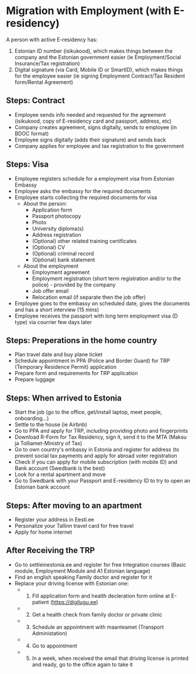 # Migration with Employment (with E-residency)

A person with active E-residency has:
1. Estonian ID number (isikukood), which makes things between the company and the Estonian government easier (ie Employment/Social Insurance/Tax registration)
2. Digital signature (via Card, Mobile ID or SmartID), which makes things for the employee easier (ie signing Employment Contract/Tax Resident form/Rental Agreement)

## Steps: Contract

- Employee sends info needed and requested for the agreement (isikukood, copy of E-residency card and passport, address, etc)
- Company creates agreement, signs digitally, sends to employee (in BDOC format)
- Employee signs digitally (adds their signature) and sends back
- Company applies for employee and tax registration to the government

## Steps: Visa
- Employee registers schedule for a employment visa from Estonian Embassy
- Employee asks the embassy for the required documents
- Employee starts collecting the required documents for visa
  - About the person:
    - Application form
    - Passport photocopy
    - Photo
    - University diploma(s)
    - Address registration
    - (Optional) other related training certificates
    - (Optional) CV
    - (Optional) criminal record
    - (Optional) bank statement
  - About the employment
    - Employment agreement
    - Employment registration (short term registration and/or to the police) - provided by the company
    - Job offer email
    - Relocation email (if separate then the job offer)
- Employee goes to the embassy on scheduled date, gives the documents and has a short interview (15 mins)
- Employee receives the passport with long term employment visa (D type) via courrier few days later

## Steps: Preperations in the home country
- Plan travel date and buy plane ticket
- Schedule appointment in PPA (Police and Border Guard) for TRP (Temporary Residence Permit) application
- Prepare form and requirements for TRP application
- Prepare luggage

## Steps: When arrived to Estonia
- Start the job (go to the office, get/install laptop, meet people, onboarding...)
- Settle to the house (ie Airbnb)
- Go to PPA and apply for TRP, including providing photo and fingerprints
- Download R-Form for Tax Residency, sign it, send it to the MTA (Maksu ja Tolliamet-Ministry of Tax)
- Go to own country's embassy in Estonia and register for address (to prevent social tax payments and apply for abroad voter registration
- Check if you can apply for mobile subscription (with mobile ID) and Bank account (Swedbank is the best)
- Look for a rental apartment and move
- Go to Swedbank with your Passport and E-residency ID to try to open an Estonian bank account

## Steps: After moving to an apartment
- Register your address in Eesti.ee
- Personalize your Tallinn travel card for free travel
- Apply for home internet

## After Receiving the TRP
- Go to settleinestonia.ee and register for free Integration courses (Basic module, Employment Module and A1 Estonian language)
- Find an english speaking Family doctor and register for it
- Replace your driving license with Estonian one:
  - 1. Fill application form and health decleration form online at E-patient (https://digilugu.ee)
  - 2. Get a health check from family doctor or private clinic
  - 3. Schedule an appointment with maanteamet (Transport Administation)
  - 4. Go to appointment
  - 5. In a week, when received the email that driving license is printed and ready, go to the office again to take it
